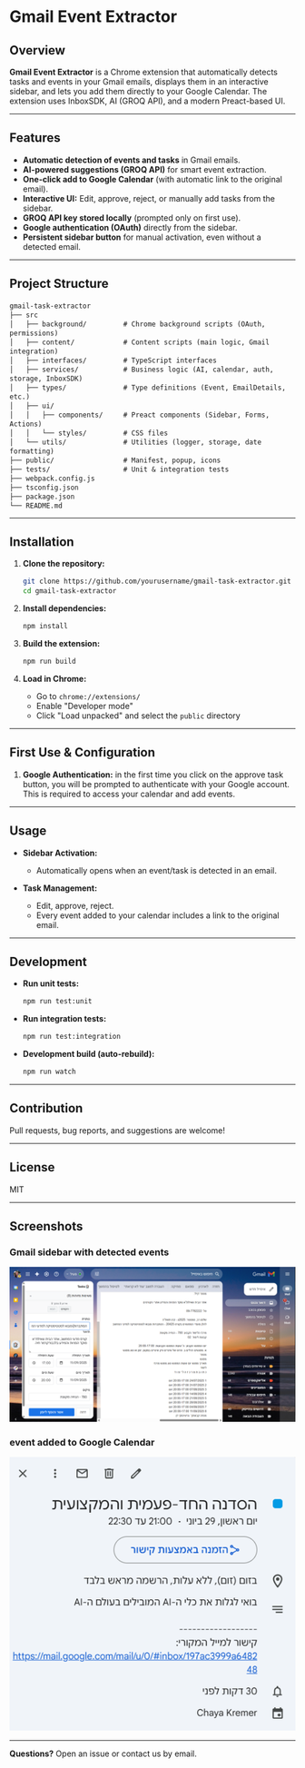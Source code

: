 # Gmail Event Extractor

## Overview

**Gmail Event Extractor** is a Chrome extension that automatically detects tasks and events in your Gmail emails, displays them in an interactive sidebar, and lets you add them directly to your Google Calendar. The extension uses InboxSDK, AI (GROQ API), and a modern Preact-based UI.

---

## Features

- **Automatic detection of events and tasks** in Gmail emails.
- **AI-powered suggestions (GROQ API)** for smart event extraction.
- **One-click add to Google Calendar** (with automatic link to the original email).
- **Interactive UI:** Edit, approve, reject, or manually add tasks from the sidebar.
- **GROQ API key stored locally** (prompted only on first use).
- **Google authentication (OAuth)** directly from the sidebar.
- **Persistent sidebar button** for manual activation, even without a detected email.

---

## Project Structure

```
gmail-task-extractor
├── src
│   ├── background/         # Chrome background scripts (OAuth, permissions)
│   ├── content/            # Content scripts (main logic, Gmail integration)
│   ├── interfaces/         # TypeScript interfaces
│   ├── services/           # Business logic (AI, calendar, auth, storage, InboxSDK)
│   ├── types/              # Type definitions (Event, EmailDetails, etc.)
│   ├── ui/
│   │   ├── components/     # Preact components (Sidebar, Forms, Actions)
│   │   └── styles/         # CSS files
│   └── utils/              # Utilities (logger, storage, date formatting)
├── public/                 # Manifest, popup, icons
├── tests/                  # Unit & integration tests
├── webpack.config.js
├── tsconfig.json
├── package.json
└── README.md
```

---

## Installation

1. **Clone the repository:**

   ```sh
   git clone https://github.com/yourusername/gmail-task-extractor.git
   cd gmail-task-extractor
   ```
2. **Install dependencies:**

   ```sh
   npm install
   ```
3. **Build the extension:**

   ```sh
   npm run build
   ```
4. **Load in Chrome:**

   - Go to `chrome://extensions/`
   - Enable "Developer mode"
   - Click "Load unpacked" and select the `public` directory

---

## First Use & Configuration


1. **Google Authentication:**
   in the first time you click on the approve task button, you will be prompted to authenticate with your Google account. This is required to access your calendar and add events.

---

## Usage

- **Sidebar Activation:**

  - Automatically opens when an event/task is detected in an email.

- **Task Management:**

  - Edit, approve, reject.
  - Every event added to your calendar includes a link to the original email.

---

## Development

- **Run unit tests:**
  ```sh
  npm run test:unit
  ```
- **Run integration tests:**
  ```sh
  npm run test:integration
  ```
- **Development build (auto-rebuild):**
  ```sh
  npm run watch
  ```

---

## Contribution

Pull requests, bug reports, and suggestions are welcome!

---

## License

MIT

---

## Screenshots

### Gmail sidebar with detected events
![Sidebar with detected events](./screenshots/gmail.png)

### event added to Google Calendar
![Add event to Google Calendar](./screenshots/calendar.png)

---

**Questions?**
Open an issue or contact us by email.
